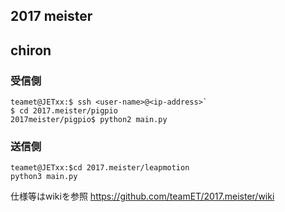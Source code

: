 ## 2017 meister  
## chiron  

### 受信側   
```
teamet@JETxx:$ ssh <user-name>@<ip-address>`   
$ cd 2017.meister/pigpio   
2017meister/pigpio$ python2 main.py
```

### 送信側  
```
teamet@JETxx:$cd 2017.meister/leapmotion
python3 main.py
```

仕様等はwikiを参照
https://github.com/teamET/2017.meister/wiki
